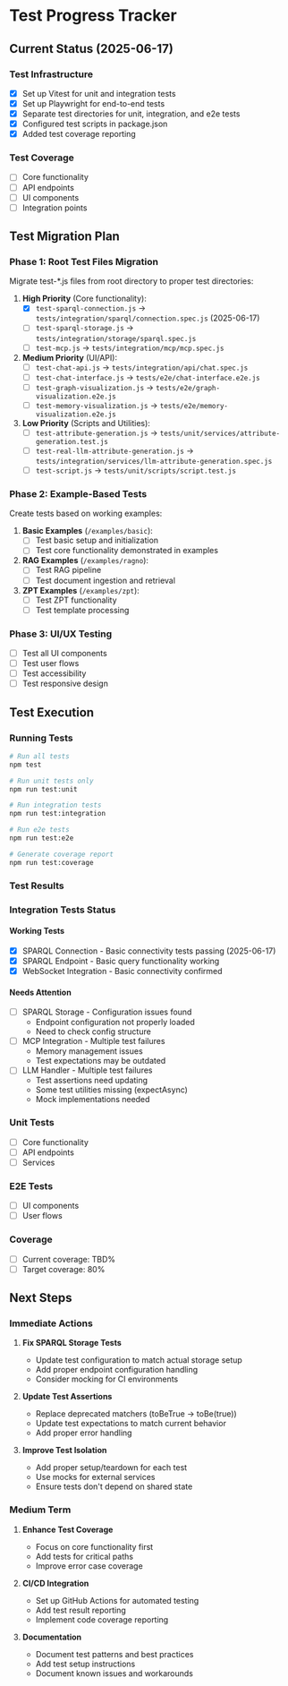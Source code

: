 # Test Progress Tracker

## Current Status (2025-06-17)

### Test Infrastructure
- [x] Set up Vitest for unit and integration tests
- [x] Set up Playwright for end-to-end tests
- [x] Separate test directories for unit, integration, and e2e tests
- [x] Configured test scripts in package.json
- [x] Added test coverage reporting

### Test Coverage
- [ ] Core functionality
- [ ] API endpoints
- [ ] UI components
- [ ] Integration points

## Test Migration Plan

### Phase 1: Root Test Files Migration
Migrate test-*.js files from root directory to proper test directories:

1. **High Priority** (Core functionality):
   - [x] `test-sparql-connection.js` → `tests/integration/sparql/connection.spec.js` (2025-06-17)
   - [ ] `test-sparql-storage.js` → `tests/integration/storage/sparql.spec.js`
   - [ ] `test-mcp.js` → `tests/integration/mcp/mcp.spec.js`

2. **Medium Priority** (UI/API):
   - [ ] `test-chat-api.js` → `tests/integration/api/chat.spec.js`
   - [ ] `test-chat-interface.js` → `tests/e2e/chat-interface.e2e.js`
   - [ ] `test-graph-visualization.js` → `tests/e2e/graph-visualization.e2e.js`
   - [ ] `test-memory-visualization.js` → `tests/e2e/memory-visualization.e2e.js`

3. **Low Priority** (Scripts and Utilities):
   - [ ] `test-attribute-generation.js` → `tests/unit/services/attribute-generation.test.js`
   - [ ] `test-real-llm-attribute-generation.js` → `tests/integration/services/llm-attribute-generation.spec.js`
   - [ ] `test-script.js` → `tests/unit/scripts/script.test.js`

### Phase 2: Example-Based Tests
Create tests based on working examples:

1. **Basic Examples** (`/examples/basic`):
   - [ ] Test basic setup and initialization
   - [ ] Test core functionality demonstrated in examples

2. **RAG Examples** (`/examples/ragno`):
   - [ ] Test RAG pipeline
   - [ ] Test document ingestion and retrieval

3. **ZPT Examples** (`/examples/zpt`):
   - [ ] Test ZPT functionality
   - [ ] Test template processing

### Phase 3: UI/UX Testing
- [ ] Test all UI components
- [ ] Test user flows
- [ ] Test accessibility
- [ ] Test responsive design

## Test Execution

### Running Tests
```bash
# Run all tests
npm test

# Run unit tests only
npm run test:unit

# Run integration tests
npm run test:integration

# Run e2e tests
npm run test:e2e

# Generate coverage report
npm run test:coverage
```

### Test Results

### Integration Tests Status

#### Working Tests
- [x] SPARQL Connection - Basic connectivity tests passing (2025-06-17)
- [x] SPARQL Endpoint - Basic query functionality working
- [x] WebSocket Integration - Basic connectivity confirmed

#### Needs Attention
- [ ] SPARQL Storage - Configuration issues found
  - Endpoint configuration not properly loaded
  - Need to check config structure
- [ ] MCP Integration - Multiple test failures
  - Memory management issues
  - Test expectations may be outdated
- [ ] LLM Handler - Multiple test failures
  - Test assertions need updating
  - Some test utilities missing (expectAsync)
  - Mock implementations needed

### Unit Tests
- [ ] Core functionality
- [ ] API endpoints
- [ ] Services

### E2E Tests
- [ ] UI components
- [ ] User flows

### Coverage
- [ ] Current coverage: TBD%
- [ ] Target coverage: 80%

## Next Steps

### Immediate Actions
1. **Fix SPARQL Storage Tests**
   - Update test configuration to match actual storage setup
   - Add proper endpoint configuration handling
   - Consider mocking for CI environments

2. **Update Test Assertions**
   - Replace deprecated matchers (toBeTrue -> toBe(true))
   - Update test expectations to match current behavior
   - Add proper error handling

3. **Improve Test Isolation**
   - Add proper setup/teardown for each test
   - Use mocks for external services
   - Ensure tests don't depend on shared state

### Medium Term
1. **Enhance Test Coverage**
   - Focus on core functionality first
   - Add tests for critical paths
   - Improve error case coverage

2. **CI/CD Integration**
   - Set up GitHub Actions for automated testing
   - Add test result reporting
   - Implement code coverage reporting

3. **Documentation**
   - Document test patterns and best practices
   - Add test setup instructions
   - Document known issues and workarounds
